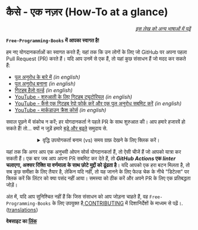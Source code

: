 # कैसे - एक नज़र (How-To at a glance) 

<div align="right" markdown="1">

*[इस लेख को अन्य भाषाओं में पढ़ें](README.md#translations)*

</div>

**`Free-Programming-Books` में आपका स्वागत है!**

हम नए योगदानकर्ताओं का स्वागत करते हैं; यहां तक ​​कि उन लोगों के लिए जो GitHub पर अपना पहला Pull Request (PR) करते हैं। यदि आप उनमें से एक हैं, तो यहां कुछ संसाधन हैं जो मदद कर सकते हैं:

* [पुल अनुरोध के बारे में](https://docs.github.com/en/pull-requests/collaborating-with-pull-requests/proposing-changes-to-your-work-with-pull-requests/about-pull-requests) *(in english)*
* [पुल अनुरोध बनाना](https://docs.github.com/en/pull-requests/collaborating-with-pull-requests/proposing-changes-to-your-work-with-pull-requests/creating-a-pull-request) *(in english)*
* [गिटहब हैलो वर्ल्ड](https://docs.github.com/en/get-started/quickstart/hello-world) *(in english)*
* [YouTube - शुरुआती के लिए गिटहब ट्यूटोरियल](https://www.youtube.com/watch?v=0fKg7e37bQE) *(in english)*
* [YouTube - कैसे एक गिटहब रेपो फोर्क करें और एक पुल अनुरोध सबमिट करें](https://www.youtube.com/watch?v=G1I3HF4YWEw) *(in english)*
* [YouTube - मार्कडाउन क्रैश कोर्स](https://www.youtube.com/watch?v=HUBNt18RFbo) *(in english)*


सवाल पूछने में संकोच न करें; हर योगदानकर्ता ने पहले PR के साथ शुरुआत की। आप हमारे हजारवें हो सकते हैं! तो... क्यों न जुड़ें हमारे [बड़े,और बढ़ते](https://www.apiseven.com/en/contributor-graph?chart=contributorOverTime&repo=ebookfoundation/free-programming-books) समुदाय से.

<details align="center" markdown="1">
<summary>वृद्धि उपयोगकर्ता बनाम (vs) समय ग्राफ़ देखने के लिए क्लिक करें।</summary>

[![EbookFoundation/free-programming-books's Contributor over time Graph](https://contributor-overtime-api.apiseven.com/contributors-svg?chart=contributorOverTime&repo=ebookfoundation/free-programming-books)](https://www.apiseven.com/en/contributor-graph?chart=contributorOverTime&repo=ebookfoundation/free-programming-books)

[![EbookFoundation/free-programming-books's Monthly Active Contributors graph](https://contributor-overtime-api.apiseven.com/contributors-svg?chart=contributorMonthlyActivity&repo=ebookfoundation/free-programming-books)](https://www.apiseven.com/en/contributor-graph?chart=contributorMonthlyActivity&repo=ebookfoundation/free-programming-books)

</details>

यहां तक कि अगर आप एक अनुभवी ओपन सोर्स योगदानकर्ता हैं, तो ऐसी चीजें हैं जो आपको यात्रा कर सकती हैं। एक बार जब आप अपना PR सबमिट कर देते हैं, तो ***GitHub Actions* एक *linter* चलाएगा, अक्सर रिक्ति या वर्णमाला के साथ छोटे मुद्दों को ढूंढता है**। यदि आपको एक हरा बटन मिलता है, तो सब कुछ समीक्षा के लिए तैयार है, लेकिन यदि नहीं, तो यह जानने के लिए फेल्ड चेक के नीचे "डिटेल्स" पर क्लिक करें कि लिंटर को क्या पसंद नहीं आया। समस्या को ठीक करें और अपने PR के लिए एक प्रतिबद्धता जोड़ें।

अंत में, यदि आप सुनिश्चित नहीं हैं कि जिस संसाधन को आप जोड़ना चाहते हैं, वह `Free-Programming-Books` के लिए उपयुक्त है,[CONTRIBUTING](CONTRIBUTING.md) में दिशानिर्देशों के माध्यम से पढ़ें।. ([translations](README.md#translations))

**वेबसाइट का [लिंक](https://ebookfoundation.github.io/free-programming-books/)**
